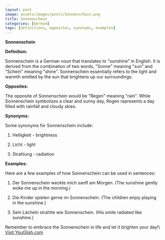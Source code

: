 ```yaml
---
layout: post
image: assets/images/posts/Sonnenschein.png
title: Sonnenschein
categories: [German]
tags: [definitions, opposites, synonyms, examples]
---
```


**Sonnenschein**

**Definition:**

Sonnenschein is a German noun that translates to "sunshine" in English. It is derived from the combination of two words, "Sonne" meaning "sun" and "Schein" meaning "shine". Sonnenschein essentially refers to the light and warmth emitted by the sun that brightens up our surroundings.

**Opposites:**

The opposite of Sonnenschein would be "Regen" meaning "rain". While Sonnenschein symbolizes a clear and sunny day, Regen represents a day filled with rainfall and cloudy skies.

**Synonyms:**

Some synonyms for Sonnenschein include:

1. Helligkeit - brightness

2. Licht - light

3. Strahlung - radiation

**Examples:**

Here are a few examples of how Sonnenschein can be used in sentences:

1. Der Sonnenschein weckte mich sanft am Morgen. (The sunshine gently woke me up in the morning.)

2. Die Kinder spielen gerne im Sonnenschein. (The children enjoy playing in the sunshine.)

3. Sein Lächeln strahlte wie Sonnenschein. (His smile radiated like sunshine.)

Remember to embrace the Sonnenschein in life and let it brighten your day!\ <a id="yg-widget-0" class="youglish-widget" data-query="Sonnenschein" data-lang="german" data-components="8412" data-auto-start="0" data-bkg-color="theme_light" data-title="How%20to%20pronounce%20Sonnenschein%20in%20German"  rel="nofollow" href="https://youglish.com">Visit YouGlish.com</a><script async src="https://youglish.com/public/emb/widget.js" charset="utf-8"></script>